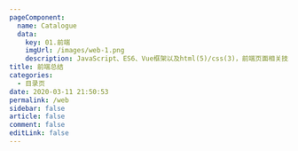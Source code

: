 ```yaml
---
pageComponent:
  name: Catalogue
  data:
    key: 01.前端
    imgUrl: /images/web-1.png
    description: JavaScript、ES6、Vue框架以及html(5)/css(3)，前端页面相关技术
title: 前端总结
categories:
  - 目录页
date: 2020-03-11 21:50:53
permalink: /web
sidebar: false
article: false
comment: false
editLink: false
---
```

